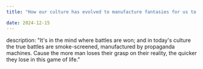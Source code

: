 ```yaml
---
title: "How our culture has evolved to manufacture fantasies for us to consume"

date: 2024-12-15
---
```

description: "It's in the mind where battles are won; and in today's culture the true battles are smoke-screened, manufactured by propaganda machines. Cause the more man loses their grasp on their reality, the quicker they lose in this game of life."
